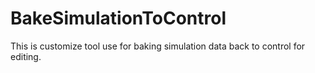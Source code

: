 # BakeSimulationToControl
This is customize tool use for baking simulation data back to control for editing.
